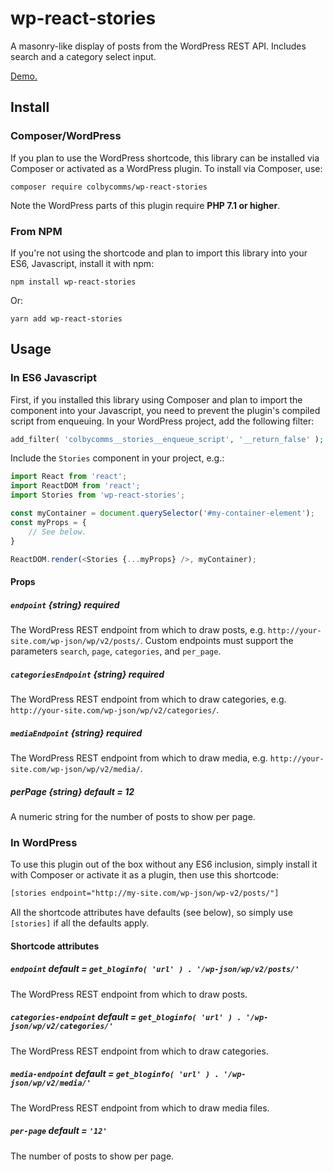 # wp-react-stories

A masonry-like display of posts from the WordPress REST API. Includes search and a category select input.

[Demo.](https://colbycommunications.github.io/wp-react-stories/demo/)

## Install

### Composer/WordPress

If you plan to use the WordPress shortcode, this library can be installed via Composer or activated as a WordPress plugin. To install via Composer, use:

```
composer require colbycomms/wp-react-stories
```

Note the WordPress parts of this plugin require **PHP 7.1 or higher**.

### From NPM

If you're not using the shortcode and plan to import this library into your ES6, Javascript, install it with npm:

```
npm install wp-react-stories
```

Or:

```
yarn add wp-react-stories
```

## Usage

### In ES6 Javascript

First, if you installed this library using Composer and plan to import the component into your Javascript, you need to prevent the plugin's compiled script from enqueuing. In your WordPress project, add the following filter:

```PHP
add_filter( 'colbycomms__stories__enqueue_script', '__return_false' );
```

Include the `Stories` component in your project, e.g.:

```Javascript
import React from 'react';
import ReactDOM from 'react';
import Stories from 'wp-react-stories';

const myContainer = document.querySelector('#my-container-element');
const myProps = {
    // See below.
}

ReactDOM.render(<Stories {...myProps} />, myContainer);
```

#### Props

##### `endpoint` {string} **required**

The WordPress REST endpoint from which to draw posts, e.g. `http://your-site.com/wp-json/wp/v2/posts/`. Custom endpoints must support the parameters `search`, `page`, `categories`, and `per_page`.

##### `categoriesEndpoint` {string} **required**

The WordPress REST endpoint from which to draw categories, e.g. `http://your-site.com/wp-json/wp/v2/categories/`.

##### `mediaEndpoint` {string} **required**

The WordPress REST endpoint from which to draw media, e.g. `http://your-site.com/wp-json/wp/v2/media/`.

##### perPage {string} **default = 12**

A numeric string for the number of posts to show per page.

### In WordPress

To use this plugin out of the box without any ES6 inclusion, simply install it with Composer or activate it as a plugin, then use this shortcode:

```HTML
[stories endpoint="http://my-site.com/wp-json/wp-v2/posts/"]
```

All the shortcode attributes have defaults (see below), so simply use `[stories]` if all the defaults apply.

#### Shortcode attributes

##### `endpoint` default = `get_bloginfo( 'url' ) . '/wp-json/wp/v2/posts/'`

The WordPress REST endpoint from which to draw posts.

##### `categories-endpoint` default = `get_bloginfo( 'url' ) . '/wp-json/wp/v2/categories/'`

The WordPress REST endpoint from which to draw categories.

##### `media-endpoint` default = `get_bloginfo( 'url' ) . '/wp-json/wp/v2/media/'`

The WordPress REST endpoint from which to draw media files.

##### `per-page` default = `'12'`

The number of posts to show per page.
